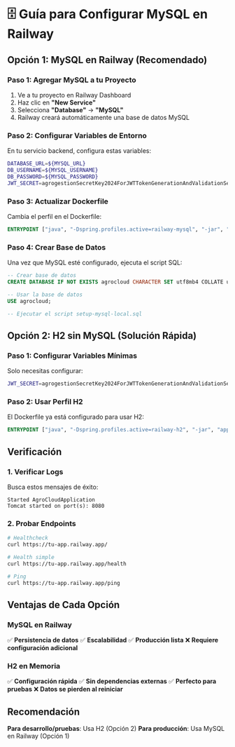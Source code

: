 # 🗄️ Guía para Configurar MySQL en Railway

## Opción 1: MySQL en Railway (Recomendado)

### Paso 1: Agregar MySQL a tu Proyecto
1. Ve a tu proyecto en Railway Dashboard
2. Haz clic en **"New Service"**
3. Selecciona **"Database"** → **"MySQL"**
4. Railway creará automáticamente una base de datos MySQL

### Paso 2: Configurar Variables de Entorno
En tu servicio backend, configura estas variables:

```bash
DATABASE_URL=${MYSQL_URL}
DB_USERNAME=${MYSQL_USERNAME}
DB_PASSWORD=${MYSQL_PASSWORD}
JWT_SECRET=agrogestionSecretKey2024ForJWTTokenGenerationAndValidationSecureAndLongEnough
```

### Paso 3: Actualizar Dockerfile
Cambia el perfil en el Dockerfile:
```dockerfile
ENTRYPOINT ["java", "-Dspring.profiles.active=railway-mysql", "-jar", "app.jar"]
```

### Paso 4: Crear Base de Datos
Una vez que MySQL esté configurado, ejecuta el script SQL:
```sql
-- Crear base de datos
CREATE DATABASE IF NOT EXISTS agrocloud CHARACTER SET utf8mb4 COLLATE utf8mb4_unicode_ci;

-- Usar la base de datos
USE agrocloud;

-- Ejecutar el script setup-mysql-local.sql
```

## Opción 2: H2 sin MySQL (Solución Rápida)

### Paso 1: Configurar Variables Mínimas
Solo necesitas configurar:
```bash
JWT_SECRET=agrogestionSecretKey2024ForJWTTokenGenerationAndValidationSecureAndLongEnough
```

### Paso 2: Usar Perfil H2
El Dockerfile ya está configurado para usar H2:
```dockerfile
ENTRYPOINT ["java", "-Dspring.profiles.active=railway-h2", "-jar", "app.jar"]
```

## Verificación

### 1. Verificar Logs
Busca estos mensajes de éxito:
```
Started AgroCloudApplication
Tomcat started on port(s): 8080
```

### 2. Probar Endpoints
```bash
# Healthcheck
curl https://tu-app.railway.app/

# Health simple
curl https://tu-app.railway.app/health

# Ping
curl https://tu-app.railway.app/ping
```

## Ventajas de Cada Opción

### MySQL en Railway
✅ **Persistencia de datos**
✅ **Escalabilidad**
✅ **Producción lista**
❌ **Requiere configuración adicional**

### H2 en Memoria
✅ **Configuración rápida**
✅ **Sin dependencias externas**
✅ **Perfecto para pruebas**
❌ **Datos se pierden al reiniciar**

## Recomendación

**Para desarrollo/pruebas**: Usa H2 (Opción 2)
**Para producción**: Usa MySQL en Railway (Opción 1)

